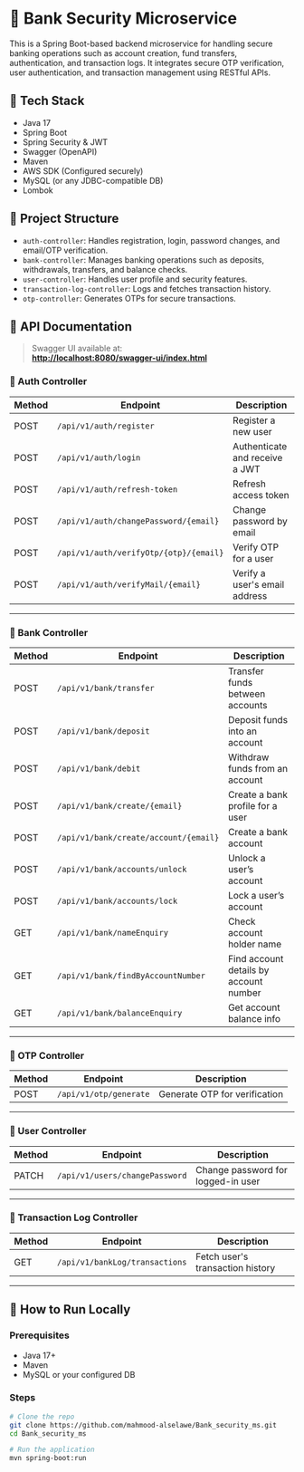 # 🏦 Bank Security Microservice

This is a Spring Boot-based backend microservice for handling secure banking operations such as account creation, fund transfers, authentication, and transaction logs. It integrates secure OTP verification, user authentication, and transaction management using RESTful APIs.

## 🚀 Tech Stack

- Java 17
- Spring Boot
- Spring Security & JWT
- Swagger (OpenAPI)
- Maven
- AWS SDK (Configured securely)
- MySQL (or any JDBC-compatible DB)
- Lombok

## 📌 Project Structure

- `auth-controller`: Handles registration, login, password changes, and email/OTP verification.
- `bank-controller`: Manages banking operations such as deposits, withdrawals, transfers, and balance checks.
- `user-controller`: Handles user profile and security features.
- `transaction-log-controller`: Logs and fetches transaction history.
- `otp-controller`: Generates OTPs for secure transactions.

## 🧪 API Documentation

> Swagger UI available at:  
> **[http://localhost:8080/swagger-ui/index.html](http://localhost:8080/swagger-ui/index.html)**

### 🔐 Auth Controller

| Method | Endpoint | Description |
|--------|----------|-------------|
| POST | `/api/v1/auth/register` | Register a new user |
| POST | `/api/v1/auth/login` | Authenticate and receive a JWT |
| POST | `/api/v1/auth/refresh-token` | Refresh access token |
| POST | `/api/v1/auth/changePassword/{email}` | Change password by email |
| POST | `/api/v1/auth/verifyOtp/{otp}/{email}` | Verify OTP for a user |
| POST | `/api/v1/auth/verifyMail/{email}` | Verify a user's email address |

---

### 🏦 Bank Controller

| Method | Endpoint | Description |
|--------|----------|-------------|
| POST | `/api/v1/bank/transfer` | Transfer funds between accounts |
| POST | `/api/v1/bank/deposit` | Deposit funds into an account |
| POST | `/api/v1/bank/debit` | Withdraw funds from an account |
| POST | `/api/v1/bank/create/{email}` | Create a bank profile for a user |
| POST | `/api/v1/bank/create/account/{email}` | Create a bank account |
| POST | `/api/v1/bank/accounts/unlock` | Unlock a user’s account |
| POST | `/api/v1/bank/accounts/lock` | Lock a user’s account |
| GET  | `/api/v1/bank/nameEnquiry` | Check account holder name |
| GET  | `/api/v1/bank/findByAccountNumber` | Find account details by account number |
| GET  | `/api/v1/bank/balanceEnquiry` | Get account balance info |

---

### 📲 OTP Controller

| Method | Endpoint | Description |
|--------|----------|-------------|
| POST | `/api/v1/otp/generate` | Generate OTP for verification |

---

### 👤 User Controller

| Method | Endpoint | Description |
|--------|----------|-------------|
| PATCH | `/api/v1/users/changePassword` | Change password for logged-in user |

---

### 📜 Transaction Log Controller

| Method | Endpoint | Description |
|--------|----------|-------------|
| GET | `/api/v1/bankLog/transactions` | Fetch user's transaction history |

---

## 🔧 How to Run Locally

### Prerequisites

- Java 17+
- Maven
- MySQL or your configured DB

### Steps

```bash
# Clone the repo
git clone https://github.com/mahmood-alselawe/Bank_security_ms.git
cd Bank_security_ms

# Run the application
mvn spring-boot:run
